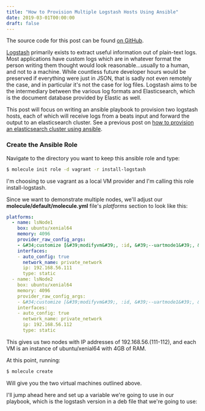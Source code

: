 ```yaml
---
title: "How to Provision Multiple Logstash Hosts Using Ansible"
date: 2019-03-01T00:00:00
draft: false
---
```


The source code for this post can be found [on GitHub](https://github.com/nfisher23/some-ansible-examples).

[Logstash](https://www.elastic.co/products/logstash) primarily exists to extract useful information out of plain-text logs. Most applications have custom logs which are in whatever format the person writing them thought would look reasonable...usually to a human, and not to a machine. While countless future developer hours would be preserved if everything were just in JSON, that is sadly not even remotely the case, and in particular it&#39;s not the case for log files. Logstash aims to be the intermediary between the various log formats and Elasticsearch, which is the document database provided by Elastic as well.

This post will focus on writing an ansible playbook to provision two logstash hosts, each of which will receive logs from a beats input and forward the output to an elasticsearch cluster. See a previous post on [how to provision an elasticsearch cluster using ansible](https://nickolasfisher.com/blog/How-to-Provision-a-Multi-Node-Elasticsearch-Cluster-Using-Ansible).

### Create the Ansible Role

Navigate to the directory you want to keep this ansible role and type:

``` bash
$ molecule init role -d vagrant -r install-logstash
```

I&#39;m choosing to use vagrant as a local VM provider and I&#39;m calling this role install-logstash.

Since we want to demonstrate multiple nodes, we&#39;ll adjust our **molecule/default/molecule.yml** file&#39;s _platforms_ section to look like this:

``` yaml
platforms:
  - name: lsNode1
    box: ubuntu/xenial64
    memory: 4096
    provider_raw_config_args:
    - &#34;customize [&#39;modifyvm&#39;, :id, &#39;--uartmode1&#39;, &#39;disconnected&#39;]&#34;
    interfaces:
    - auto_config: true
      network_name: private_network
      ip: 192.168.56.111
      type: static
  - name: lsNode2
    box: ubuntu/xenial64
    memory: 4096
    provider_raw_config_args:
    - &#34;customize [&#39;modifyvm&#39;, :id, &#39;--uartmode1&#39;, &#39;disconnected&#39;]&#34;
    interfaces:
    - auto_config: true
      network_name: private_network
      ip: 192.168.56.112
      type: static

```

This gives us two nodes with IP addresses of 192.168.56.(111-112), and each VM is an instance of ubuntu/xenial64 with 4GB of RAM.

At this point, running:

``` bash
$ molecule create
```

Will give you the two virtual machines outlined above.

I&#39;ll jump ahead here and set up a variable we&#39;re going to use in our playbook, which is the logstash version in a deb file that we&#39;re going to use:

``` yaml
